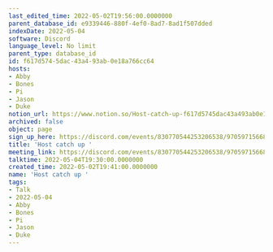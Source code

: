 ```yaml
---
last_edited_time: 2022-05-02T19:56:00.0000000
parent_database_id: e9339446-880f-4ef0-8ad7-8ad1f507dded
indexDate: 2022-05-04
software: Discord
language_level: No limit
parent_type: database_id
id: f617d574-5dac-43a4-93ab-0e18a766cc64
hosts:
- Abby
- Bones
- Pi
- Jason
- Duke
notion_url: https://www.notion.so/Host-catch-up-f617d5745dac43a493ab0e18a766cc64
archived: false
object: page
sign_up_here: https://discord.com/events/830770544253206538/970597156681568276
title: 'Host catch up '
meeting_link: https://discord.com/events/830770544253206538/970597156681568276
talktime: 2022-05-04T19:30:00.0000000
created_time: 2022-05-02T19:41:00.0000000
name: 'Host catch up '
tags:
- Talk
- 2022-05-04
- Abby
- Bones
- Pi
- Jason
- Duke
---
```





